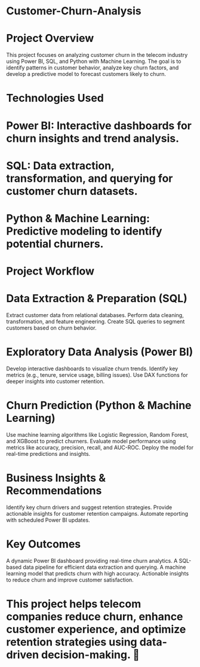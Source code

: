 # Customer-Churn-Analysis
# Project Overview
This project focuses on analyzing customer churn in the telecom industry using Power BI, SQL, and Python with Machine Learning. The goal is to identify patterns in customer behavior, analyze key churn factors, and develop a predictive model to forecast customers likely to churn.

# Technologies Used
# Power BI: Interactive dashboards for churn insights and trend analysis.
# SQL: Data extraction, transformation, and querying for customer churn datasets.
# Python & Machine Learning: Predictive modeling to identify potential churners.
# Project Workflow
# Data Extraction & Preparation (SQL)

Extract customer data from relational databases.
Perform data cleaning, transformation, and feature engineering.
Create SQL queries to segment customers based on churn behavior.
# Exploratory Data Analysis (Power BI)

Develop interactive dashboards to visualize churn trends.
Identify key metrics (e.g., tenure, service usage, billing issues).
Use DAX functions for deeper insights into customer retention.
# Churn Prediction (Python & Machine Learning)

Use machine learning algorithms like Logistic Regression, Random Forest, and XGBoost to predict churners.
Evaluate model performance using metrics like accuracy, precision, recall, and AUC-ROC.
Deploy the model for real-time predictions and insights.

# Business Insights & Recommendations

Identify key churn drivers and suggest retention strategies.
Provide actionable insights for customer retention campaigns.
Automate reporting with scheduled Power BI updates.

# Key Outcomes
A dynamic Power BI dashboard providing real-time churn analytics.
A SQL-based data pipeline for efficient data extraction and querying.
A machine learning model that predicts churn with high accuracy.
Actionable insights to reduce churn and improve customer satisfaction.

# This project helps telecom companies reduce churn, enhance customer experience, and optimize retention strategies using data-driven decision-making. 🚀
